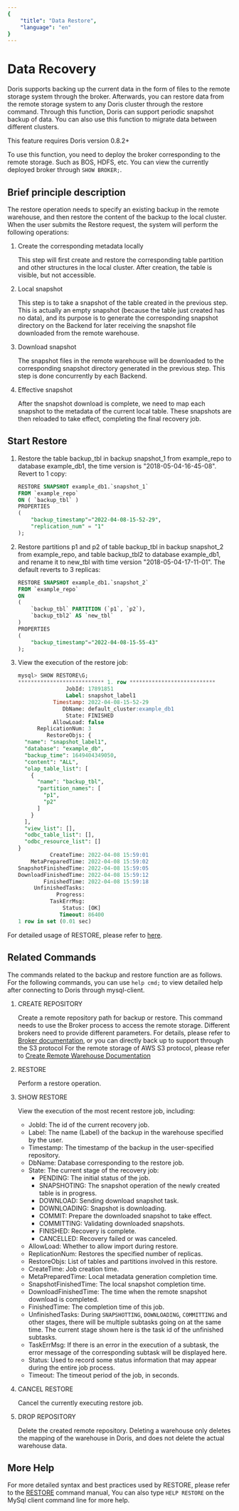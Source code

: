```yaml
---
{
    "title": "Data Restore",
    "language": "en"
}
---
```


<!--
Licensed to the Apache Software Foundation (ASF) under one
or more contributor license agreements.  See the NOTICE file
distributed with this work for additional information
regarding copyright ownership.  The ASF licenses this file
to you under the Apache License, Version 2.0 (the
"License"); you may not use this file except in compliance
with the License.  You may obtain a copy of the License at

  http://www.apache.org/licenses/LICENSE-2.0

Unless required by applicable law or agreed to in writing,
software distributed under the License is distributed on an
"AS IS" BASIS, WITHOUT WARRANTIES OR CONDITIONS OF ANY
KIND, either express or implied.  See the License for the
specific language governing permissions and limitations
under the License.
-->

# Data Recovery

Doris supports backing up the current data in the form of files to the remote storage system through the broker. Afterwards, you can restore data from the remote storage system to any Doris cluster through the restore command. Through this function, Doris can support periodic snapshot backup of data. You can also use this function to migrate data between different clusters.

This feature requires Doris version 0.8.2+

To use this function, you need to deploy the broker corresponding to the remote storage. Such as BOS, HDFS, etc. You can view the currently deployed broker through `SHOW BROKER;`.

## Brief principle description

The restore operation needs to specify an existing backup in the remote warehouse, and then restore the content of the backup to the local cluster. When the user submits the Restore request, the system will perform the following operations:

1. Create the corresponding metadata locally

   This step will first create and restore the corresponding table partition and other structures in the local cluster. After creation, the table is visible, but not accessible.

2. Local snapshot

   This step is to take a snapshot of the table created in the previous step. This is actually an empty snapshot (because the table just created has no data), and its purpose is to generate the corresponding snapshot directory on the Backend for later receiving the snapshot file downloaded from the remote warehouse.

3. Download snapshot

   The snapshot files in the remote warehouse will be downloaded to the corresponding snapshot directory generated in the previous step. This step is done concurrently by each Backend.

4. Effective snapshot

   After the snapshot download is complete, we need to map each snapshot to the metadata of the current local table. These snapshots are then reloaded to take effect, completing the final recovery job.

## Start Restore

1. Restore the table backup_tbl in backup snapshot_1 from example_repo to database example_db1, the time version is "2018-05-04-16-45-08". Revert to 1 copy:

   ```sql
   RESTORE SNAPSHOT example_db1.`snapshot_1`
   FROM `example_repo`
   ON ( `backup_tbl` )
   PROPERTIES
   (
       "backup_timestamp"="2022-04-08-15-52-29",
       "replication_num" = "1"
   );
   ```

2. Restore partitions p1 and p2 of table backup_tbl in backup snapshot_2 from example_repo, and table backup_tbl2 to database example_db1, and rename it to new_tbl with time version "2018-05-04-17-11-01". The default reverts to 3 replicas:

   ```sql
   RESTORE SNAPSHOT example_db1.`snapshot_2`
   FROM `example_repo`
   ON
   (
       `backup_tbl` PARTITION (`p1`, `p2`),
       `backup_tbl2` AS `new_tbl`
   )
   PROPERTIES
   (
       "backup_timestamp"="2022-04-08-15-55-43"
   );
   ```

3. View the execution of the restore job:

   ```sql
   mysql> SHOW RESTORE\G;
   *************************** 1. row ***************************
                  JobId: 17891851
                  Label: snapshot_label1
              Timestamp: 2022-04-08-15-52-29
                 DbName: default_cluster:example_db1
                  State: FINISHED
              AllowLoad: false
         ReplicationNum: 3
            RestoreObjs: {
     "name": "snapshot_label1",
     "database": "example_db",
     "backup_time": 1649404349050,
     "content": "ALL",
     "olap_table_list": [
       {
         "name": "backup_tbl",
         "partition_names": [
           "p1",
           "p2"
         ]
       }
     ],
     "view_list": [],
     "odbc_table_list": [],
     "odbc_resource_list": []
   }
             CreateTime: 2022-04-08 15:59:01
       MetaPreparedTime: 2022-04-08 15:59:02
   SnapshotFinishedTime: 2022-04-08 15:59:05
   DownloadFinishedTime: 2022-04-08 15:59:12
           FinishedTime: 2022-04-08 15:59:18
        UnfinishedTasks: 
               Progress: 
             TaskErrMsg: 
                 Status: [OK]
                Timeout: 86400
   1 row in set (0.01 sec)
   ```

For detailed usage of RESTORE, please refer to [here](../../sql-manual/sql-reference-v2/Show-Statements/RESTORE.html).

## Related Commands

The commands related to the backup and restore function are as follows. For the following commands, you can use `help cmd;` to view detailed help after connecting to Doris through mysql-client.

1. CREATE REPOSITORY

   Create a remote repository path for backup or restore. This command needs to use the Broker process to access the remote storage. Different brokers need to provide different parameters. For details, please refer to [Broker documentation](../../advanced/broker.html), or you can directly back up to support through the S3 protocol For the remote storage of AWS S3 protocol, please refer to [Create Remote Warehouse Documentation](../../sql-manual/sql-reference-v2/Data-Definition-Statements/Backup-and-Restore/CREATE-REPOSITORY.md )

2. RESTORE

   Perform a restore operation.

3. SHOW RESTORE

   View the execution of the most recent restore job, including:

   - JobId: The id of the current recovery job.
   - Label: The name (Label) of the backup in the warehouse specified by the user.
   - Timestamp: The timestamp of the backup in the user-specified repository.
   - DbName: Database corresponding to the restore job.
   - State: The current stage of the recovery job:
     - PENDING: The initial status of the job.
     - SNAPSHOTING: The snapshot operation of the newly created table is in progress.
     - DOWNLOAD: Sending download snapshot task.
     - DOWNLOADING: Snapshot is downloading.
     - COMMIT: Prepare the downloaded snapshot to take effect.
     - COMMITTING: Validating downloaded snapshots.
     - FINISHED: Recovery is complete.
     - CANCELLED: Recovery failed or was canceled.
   - AllowLoad: Whether to allow import during restore.
   - ReplicationNum: Restores the specified number of replicas.
   - RestoreObjs: List of tables and partitions involved in this restore.
   - CreateTime: Job creation time.
   - MetaPreparedTime: Local metadata generation completion time.
   - SnapshotFinishedTime: The local snapshot completion time.
   - DownloadFinishedTime: The time when the remote snapshot download is completed.
   - FinishedTime: The completion time of this job.
   - UnfinishedTasks: During `SNAPSHOTTING`, `DOWNLOADING`, `COMMITTING` and other stages, there will be multiple subtasks going on at the same time. The current stage shown here is the task id of the unfinished subtasks.
   - TaskErrMsg: If there is an error in the execution of a subtask, the error message of the corresponding subtask will be displayed here.
   - Status: Used to record some status information that may appear during the entire job process.
   - Timeout: The timeout period of the job, in seconds.

4. CANCEL RESTORE

   Cancel the currently executing restore job.

5. DROP REPOSITORY

   Delete the created remote repository. Deleting a warehouse only deletes the mapping of the warehouse in Doris, and does not delete the actual warehouse data.

## More Help

For more detailed syntax and best practices used by RESTORE, please refer to the [RESTORE](../../sql-reference-v2/Data-Definition-Statements/Backup-and-Restore/RESTORE.html) command manual, You can also type `HELP RESTORE` on the MySql client command line for more help.
